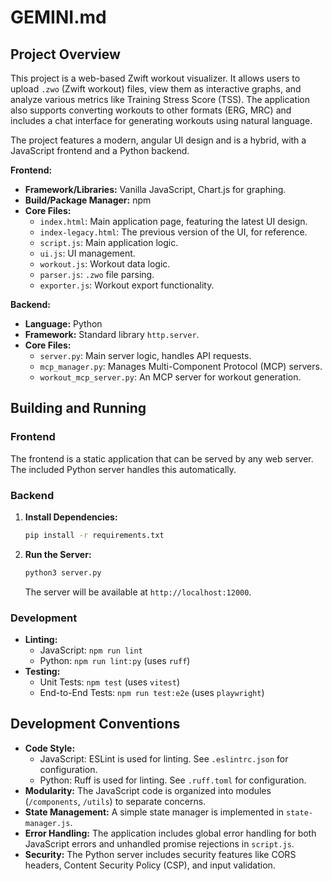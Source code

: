 # GEMINI.md

## Project Overview

This project is a web-based Zwift workout visualizer. It allows users to upload `.zwo` (Zwift workout) files, view them as interactive graphs, and analyze various metrics like Training Stress Score (TSS). The application also supports converting workouts to other formats (ERG, MRC) and includes a chat interface for generating workouts using natural language.

The project features a modern, angular UI design and is a hybrid, with a JavaScript frontend and a Python backend.

**Frontend:**

- **Framework/Libraries:** Vanilla JavaScript, Chart.js for graphing.
- **Build/Package Manager:** npm
- **Core Files:**
  - `index.html`: Main application page, featuring the latest UI design.
  - `index-legacy.html`: The previous version of the UI, for reference.
  - `script.js`: Main application logic.
  - `ui.js`: UI management.
  - `workout.js`: Workout data logic.
  - `parser.js`: `.zwo` file parsing.
  - `exporter.js`: Workout export functionality.

**Backend:**

- **Language:** Python
- **Framework:** Standard library `http.server`.
- **Core Files:**
  - `server.py`: Main server logic, handles API requests.
  - `mcp_manager.py`: Manages Multi-Component Protocol (MCP) servers.
  - `workout_mcp_server.py`: An MCP server for workout generation.

## Building and Running

### Frontend

The frontend is a static application that can be served by any web server. The included Python server handles this automatically.

### Backend

1.  **Install Dependencies:**

    ```bash
    pip install -r requirements.txt
    ```

2.  **Run the Server:**

    ```bash
    python3 server.py
    ```

    The server will be available at `http://localhost:12000`.

### Development

- **Linting:**
  - JavaScript: `npm run lint`
  - Python: `npm run lint:py` (uses `ruff`)
- **Testing:**
  - Unit Tests: `npm test` (uses `vitest`)
  - End-to-End Tests: `npm run test:e2e` (uses `playwright`)

## Development Conventions

- **Code Style:**
  - JavaScript: ESLint is used for linting. See `.eslintrc.json` for configuration.
  - Python: Ruff is used for linting. See `.ruff.toml` for configuration.
- **Modularity:** The JavaScript code is organized into modules (`/components`, `/utils`) to separate concerns.
- **State Management:** A simple state manager is implemented in `state-manager.js`.
- **Error Handling:** The application includes global error handling for both JavaScript errors and unhandled promise rejections in `script.js`.
- **Security:** The Python server includes security features like CORS headers, Content Security Policy (CSP), and input validation.
